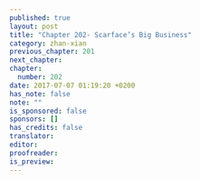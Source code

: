 ```yaml
---
published: true
layout: post
title: "Chapter 202- Scarface’s Big Business"
category: zhan-xian
previous_chapter: 201
next_chapter: 
chapter:
  number: 202
date: 2017-07-07 01:19:20 +0200
has_note: false
note: ""
is_sponsored: false
sponsors: []
has_credits: false
translator:
editor:
proofreader:
is_preview: 
---
```

